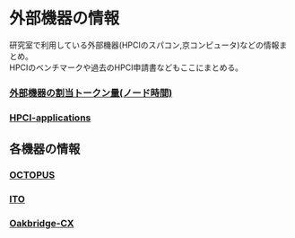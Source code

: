 # 外部機器の情報

研究室で利用している外部機器(HPCIのスパコン,京コンピュータ)などの情報まとめ。  
HPCIのベンチマークや過去のHPCI申請書などもここにまとめる。  

### [外部機器の割当トークン量(ノード時間)](https://github.com/mtbys-lab/Docs_pin_rpstry/tree/master/HPCI_Token)
### [HPCI-applications](https://github.com/mtbys-lab/HPCI-applications)

## 各機器の情報

### [OCTOPUS](https://github.com/mtbys-lab/octopus)
### [ITO](https://github.com/mtbys-lab/ito)
### [Oakbridge-CX](https://github.com/mtbys-lab/Oakbridge-CX)
